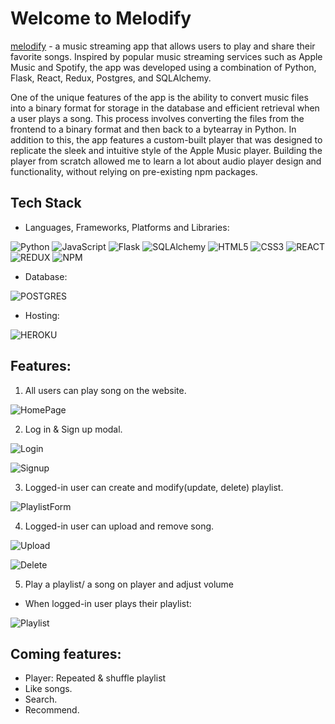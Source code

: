 # Welcome to Melodify 

[melodify](https://melodify.herokuapp.com/) - a music streaming app that allows users to play and share their favorite songs. Inspired by popular music streaming services such as Apple Music and Spotify, the app was developed using a combination of Python, Flask, React, Redux, Postgres, and SQLAlchemy.

One of the unique features of the app is the ability to convert music files into a binary format for storage in the database and efficient retrieval when a user plays a song. This process involves converting the files from the frontend to a binary format and then back to a bytearray in Python. In addition to this, the app features a custom-built player that was designed to replicate the sleek and intuitive style of the Apple Music player. Building the player from scratch allowed me to learn a lot about audio player design and functionality, without relying on pre-existing npm packages. 

## Tech Stack
- Languages, Frameworks, Platforms and Libraries: 

![Python](https://img.shields.io/badge/Python-3776AB?style=for-the-badge&logo=python&logoColor=white)
![JavaScript](https://img.shields.io/badge/JavaScript-323330?style=for-the-badge&logo=javascript&logoColor=F7DF1E)
![Flask](https://img.shields.io/badge/Flask-000000?style=for-the-badge&logo=flask&logoColor=white)
![SQLAlchemy](https://camo.githubusercontent.com/e18458350ba6d97944dab16d2e1ab671737257f45dd4ebae220093c72a660a4b/68747470733a2f2f696d672e736869656c64732e696f2f62616467652f73716c616c6368656d792545322541302538302545322541302538302545322541302538302545322541302538302d3432343234323f7374796c653d666f722d7468652d6261646765266c6f676f3d61636164656d6961266c6f676f436f6c6f723d643731663030)
![HTML5](https://img.shields.io/badge/HTML5-E34F26?style=for-the-badge&logo=html5&logoColor=white)
![CSS3](https://img.shields.io/badge/CSS3-1572B6?style=for-the-badge&logo=css3&logoColor=white)
![REACT](https://img.shields.io/badge/React-20232A?style=for-the-badge&logo=react&logoColor=61DAFB)
![REDUX](https://img.shields.io/badge/Redux-593D88?style=for-the-badge&logo=redux&logoColor=white)
![NPM](https://img.shields.io/badge/NPM-%23000000.svg?style=for-the-badge&logo=npm&logoColor=white)


- Database:

![POSTGRES](https://img.shields.io/badge/PostgreSQL-316192?style=for-the-badge&logo=postgresql&logoColor=white)

- Hosting:

![HEROKU](https://img.shields.io/badge/Heroku-430098?style=for-the-badge&logo=heroku&logoColor=white)


## Features: 

1. All users can play song on the website. 

![HomePage](https://live.staticflickr.com/65535/52608402168_2e2517c500_b.jpg)

2. Log in & Sign up modal. 

![Login](https://live.staticflickr.com/65535/52607922121_c74b05e409_b.jpg)

![Signup](https://live.staticflickr.com/65535/52614227178_77966f9320_b.jpg)

3. Logged-in user can create and modify(update, delete) playlist. 

![PlaylistForm](https://live.staticflickr.com/65535/52608341910_3aedbda5ee_b.jpg)

4. Logged-in user can upload and remove song. 

![Upload](https://live.staticflickr.com/65535/52608422203_39ced0f793_h.jpg)

![Delete](https://live.staticflickr.com/65535/52608422158_32760350dc_h.jpg)

5. Play a playlist/ a song on player and adjust volume

- When logged-in user plays their playlist:

![Playlist](https://live.staticflickr.com/65535/52607405427_41bc7841aa_b.jpg)

## Coming features: 
- Player: Repeated & shuffle playlist
- Like songs.
- Search.
- Recommend. 
